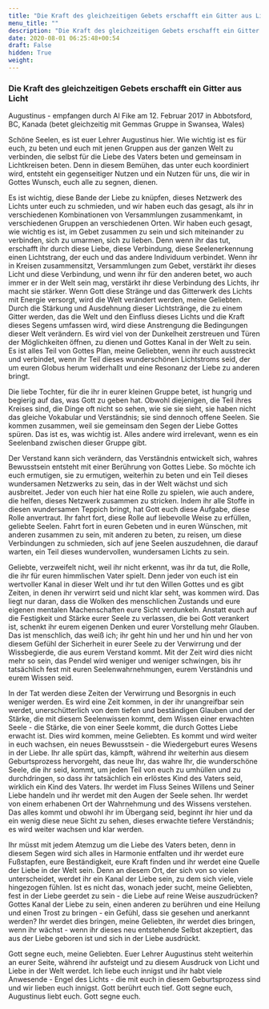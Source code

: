 ```yaml
---
title: "Die Kraft des gleichzeitigen Gebets erschafft ein Gitter aus Licht"
menu_title: ""
description: "Die Kraft des gleichzeitigen Gebets erschafft ein Gitter aus Licht"
date: 2020-08-01 06:25:48+00:54
draft: False
hidden: True
weight:
---
```

### Die Kraft des gleichzeitigen Gebets erschafft ein Gitter aus Licht

Augustinus - empfangen durch Al Fike am 12. Februar 2017 in Abbotsford, BC, Kanada (betet gleichzeitig mit Gemmas Gruppe in Swansea, Wales)

Schöne Seelen, es ist euer Lehrer Augustinus hier. Wie wichtig ist es für euch, zu beten und euch mit jenen Gruppen aus der ganzen Welt zu verbinden, die selbst für die Liebe des Vaters beten und gemeinsam in Lichtkreisen beten. Denn in diesem Bemühen, das unter euch koordiniert wird, entsteht ein gegenseitiger Nutzen und ein Nutzen für uns, die wir in Gottes Wunsch, euch alle zu segnen, dienen.

Es ist wichtig, diese Bande der Liebe zu knüpfen, dieses Netzwerk des Lichts unter euch zu schmieden, und wir haben euch das gesagt, als ihr in verschiedenen Kombinationen von Versammlungen zusammenkamt, in verschiedenen Gruppen an verschiedenen Orten. Wir haben euch gesagt, wie wichtig es ist, im Gebet zusammen zu sein und sich miteinander zu verbinden, sich zu umarmen, sich zu lieben. Denn wenn ihr das tut, erschafft ihr durch diese Liebe, diese Verbindung, diese Seelenerkennung einen Lichtstrang, der euch und das andere Individuum verbindet. Wenn ihr in Kreisen zusammensitzt, Versammlungen zum Gebet, verstärkt ihr dieses Licht und diese Verbindung, und wenn ihr für den anderen betet, wo auch immer er in der Welt sein mag, verstärkt ihr diese Verbindung des Lichts, ihr macht sie stärker. Wenn Gott diese Stränge und das Gitterwerk des Lichts mit Energie versorgt, wird die Welt verändert werden, meine Geliebten. Durch die Stärkung und Ausdehnung dieser Lichtstränge, die zu einem Gitter werden, das die Welt und den Einfluss dieses Lichts und die Kraft dieses Segens umfassen wird, wird diese Anstrengung die Bedingungen dieser Welt verändern. Es wird viel von der Dunkelheit zerstreuen und Türen der Möglichkeiten öffnen, zu dienen und Gottes Kanal in der Welt zu sein. Es ist alles Teil von Gottes Plan, meine Geliebten, wenn ihr euch ausstreckt und verbindet, wenn ihr Teil dieses wunderschönen Lichtstroms seid, der um euren Globus herum widerhallt und eine Resonanz der Liebe zu anderen bringt.

Die liebe Tochter, für die ihr in eurer kleinen Gruppe betet, ist hungrig und begierig auf das, was Gott zu geben hat. Obwohl diejenigen, die Teil ihres Kreises sind, die Dinge oft nicht so sehen, wie sie sie sieht, sie haben nicht das gleiche Vokabular und Verständnis; sie sind dennoch offene Seelen. Sie kommen zusammen, weil sie gemeinsam den Segen der Liebe Gottes spüren. Das ist es, was wichtig ist. Alles andere wird irrelevant, wenn es ein Seelenband zwischen dieser Gruppe gibt.

Der Verstand kann sich verändern, das Verständnis entwickelt sich, wahres Bewusstsein entsteht mit einer Berührung von Gottes Liebe. So möchte ich euch ermutigen, sie zu ermutigen, weiterhin zu beten und ein Teil dieses wundersamen Netzwerks zu sein, das in der Welt wächst und sich ausbreitet. Jeder von euch hier hat eine Rolle zu spielen, wie auch andere, die helfen, dieses Netzwerk zusammen zu stricken. Indem ihr alle Stoffe in diesen wundersamen Teppich bringt, hat Gott euch diese Aufgabe, diese Rolle anvertraut. Ihr fahrt fort, diese Rolle auf liebevolle Weise zu erfüllen, geliebte Seelen. Fahrt fort in euren Gebeten und in euren Wünschen, mit anderen zusammen zu sein, mit anderen zu beten, zu reisen, um diese Verbindungen zu schmieden, sich auf jene Seelen auszudehnen, die darauf warten, ein Teil dieses wundervollen, wundersamen Lichts zu sein.

Geliebte, verzweifelt nicht, weil ihr nicht erkennt, was ihr da tut, die Rolle, die ihr für euren himmlischen Vater spielt. Denn jeder von euch ist ein wertvoller Kanal in dieser Welt und ihr tut den Willen Gottes und es gibt Zeiten, in denen ihr verwirrt seid und nicht klar seht, was kommen wird. Das liegt nur daran, dass die Wolken des menschlichen Zustands und eure eigenen mentalen Machenschaften eure Sicht verdunkeln. Anstatt euch auf die Festigkeit und Stärke eurer Seele zu verlassen, die bei Gott verankert ist, schenkt ihr eurem eigenen Denken und eurer Vorstellung mehr Glauben. Das ist menschlich, das weiß ich; ihr geht hin und her und hin und her von diesem Gefühl der Sicherheit in eurer Seele zu der Verwirrung und der Wissbegierde, die aus eurem Verstand kommt. Mit der Zeit wird dies nicht mehr so sein, das Pendel wird weniger und weniger schwingen, bis ihr tatsächlich fest mit euren Seelenwahrnehmungen, eurem Verständnis und eurem Wissen seid.

In der Tat werden diese Zeiten der Verwirrung und Besorgnis in euch weniger werden. Es wird eine Zeit kommen, in der ihr unangreifbar sein werdet, unerschütterlich von dem tiefen und beständigen Glauben und der Stärke, die mit diesem Seelenwissen kommt, dem Wissen einer erwachten Seele - die Stärke, die von einer Seele kommt, die durch Gottes Liebe erwacht ist. Dies wird kommen, meine Geliebten. Es kommt und wird weiter in euch wachsen, ein neues Bewusstsein - die Wiedergeburt eures Wesens in der Liebe. Ihr alle spürt das, kämpft, während ihr weiterhin aus diesem Geburtsprozess hervorgeht, das neue Ihr, das wahre Ihr, die wunderschöne Seele, die ihr seid, kommt, um jeden Teil von euch zu umhüllen und zu durchdringen, so dass ihr tatsächlich ein erlöstes Kind des Vaters seid, wirklich ein Kind des Vaters. Ihr werdet im Fluss Seines Willens und Seiner Liebe handeln und ihr werdet mit den Augen der Seele sehen. Ihr werdet von einem erhabenen Ort der Wahrnehmung und des Wissens verstehen. Das alles kommt und obwohl ihr im Übergang seid, beginnt ihr hier und da ein wenig diese neue Sicht zu sehen, dieses erwachte tiefere Verständnis; es wird weiter wachsen und klar werden.

Ihr müsst mit jedem Atemzug um die Liebe des Vaters beten, denn in diesem Segen wird sich alles in Harmonie entfalten und ihr werdet eure Fußstapfen, eure Beständigkeit, eure Kraft finden und ihr werdet eine Quelle der Liebe in der Welt sein. Denn an diesem Ort, der sich von so vielen unterscheidet, werdet ihr ein Kanal der Liebe sein, zu dem sich viele, viele hingezogen fühlen. Ist es nicht das, wonach jeder sucht, meine Geliebten, fest in der Liebe geerdet zu sein - die Liebe auf reine Weise auszudrücken? Gottes Kanal der Liebe zu sein, einen anderen zu berühren und eine Heilung und einen Trost zu bringen - ein Gefühl, dass sie gesehen und anerkannt werden? Ihr werdet dies bringen, meine Geliebten, ihr werdet dies bringen, wenn ihr wächst - wenn ihr dieses neu entstehende Selbst akzeptiert, das aus der Liebe geboren ist und sich in der Liebe ausdrückt.

Gott segne euch, meine Geliebten. Euer Lehrer Augustinus steht weiterhin an eurer Seite, während ihr aufsteigt und zu diesem Ausdruck von Licht und Liebe in der Welt werdet. Ich liebe euch innigst und ihr habt viele Anwesende - Engel des Lichts - die mit euch in diesem Geburtsprozess sind und wir lieben euch innigst. Gott berührt euch tief. Gott segne euch, Augustinus liebt euch. Gott segne euch.
